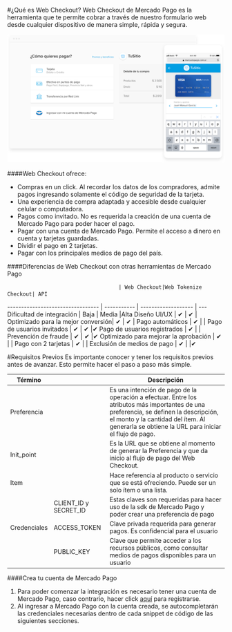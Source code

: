 #¿Qué es Web Checkout? 
Web Checkout de Mercado Pago es la herramienta que te permite cobrar a través de nuestro formulario web desde cualquier dispositivo de manera simple, rápida y segura. 

![Introduction Web Checkout](/images/refactor-images/introduction-web-checkout.png)

####Web Checkout ofrece:

* Compras en un click. Al recordar los datos de los compradores, admite pagos ingresando solamente el código de seguridad de la tarjeta.
* Una experiencia de compra adaptada y accesible desde cualquier celular o computadora.  
* Pagos como invitado. No es requerida la creación de una cuenta de Mercado Pago para poder hacer el pago.
* Pagar con una cuenta de Mercado Pago. Permite el acceso a dinero en cuenta y tarjetas guardadas. 
* Dividir el pago en 2 tarjetas.
* Pagar con los principales medios de pago del país.


####Diferencias de Web Checkout con otras herramientas de Mercado Pago 

							            | Web Checkout|Web Tokenize Checkout| API
---------------------------------	  | ----------- | ------------------- | ---
Dificultad de integración 			  | Baja        | Media               |Alta
Diseño UI/UX 							  | ✔           | ✔                   |
Optimizado para la mejor conversión| ✔           | ✔                   |
Pago automáticos 					  | ✔           |                     |
Pago de usuarios invitados         | ✔           | ✔                   |✔
Pago de usuarios registrados       | ✔           |                     |
Prevención de fraude               | ✔           | ✔                   |✔
Optimizado para mejorar la aprobación | ✔        |                     |
Pago con 2 tarjetas                | ✔           |                     |
Exclusión de medios de pago        | ✔           |                     |✔



#Requisitos Previos
Es importante conocer y tener los requisitos previos antes de avanzar. Esto permite hacer el paso a paso más simple.

Término		| 							|	Descripción
------------	| ----------- 			| 	-----------
Preferencia	|							|	Es una intención de pago de la operación a 												efectuar. Entre los atributos más importantes de 												una preferencia, se definen la descripción, el 												monto y la cantidad del ítem. Al generarla se 												obtiene la URL para iniciar el flujo de pago.
Init_point 	|							|	Es la URL que se obtiene al momento de generar la 												Preferencia y que da inicio al flujo de pago del 												Web Checkout.
Item			|							|	Hace referencia al producto o servicio que se 												está ofreciendo. Puede ser un solo ítem o una 												lista.
				|CLIENT_ID y SECRET_ID	|	Estas claves son requeridas para hacer uso de la 												sdk de Mercado Pago y poder crear una preferencia 												de pago
Credenciales |ACCESS_TOKEN				|	Clave privada requerida para generar pagos. Es 												confidencial para el usuario
				|PUBLIC_KEY				|	Clave que permite acceder a los recursos 												públicos, como consultar medios de pagos 												disponibles para un usuario
				

####Crea tu cuenta de Mercado Pago
1. Para poder comenzar la integración es necesario tener una cuenta de Mercado Pago, caso contrario, hacer click [aquí](https://www.mercadopago.com.ar/) para registrarse. 
1. Al ingresar a Mercado Pago con la cuenta creada, se autocompletarán las credenciales necesarias dentro de cada snippet de código de las siguientes secciones.



